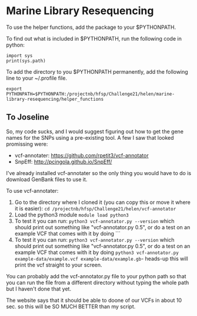 # Marine Library Resequencing

To use the helper functions, add the package to your $PYTHONPATH.

To find out what is included in $PYTHONPATH, run the following code in python:
```{python}
import sys
print(sys.path)
```

To add the directory to you $PYTHONPATH permanently, add the following line to your ~/.profile file.
```{bash}
export PYTHONPATH=$PYTHONPATH:/projectnb/hfsp/Challenge21/helen/marine-library-resequencing/helper_functions
```

## To Joseline
So, my code sucks, and I would suggest figuring out how to get the gene names for the SNPs using a pre-existing tool. A few I saw that looked promissing were:
- vcf-annotater: https://github.com/rpetit3/vcf-annotator
- SnpEff: http://pcingola.github.io/SnpEff/

I've already installed vcf-annotater so the only thing you would have to do is download GenBank files to use it.

To use vcf-annotater:
1. Go to the directory where I cloned it (you can copy this or move it where it is easier): ```cd /projectnb/hfsp/Challenge21/helen/vcf-annotator```
2. Load the python3 module ```module load python3```
3. To test it you can run: ```python3 vcf-annotator.py --version``` which should print out something like "vcf-annotator.py 0.5", or do a test on an example VCF that comes with it by doing ```
3. To test it you can run: ```python3 vcf-annotator.py --version``` which should print out something like "vcf-annotator.py 0.5", or do a test on an example VCF that comes with it by doing ```python3 vcf-annotator.py example-data/example.vcf example-data/example.gb```- heads-up this will print the vcf straight to your screen.

You can probably add the vcf-annotator.py file to your python path so that you can run the file from a different directory without typing the whole path but I haven't done that yet.

The website says that it should be able to doone of our VCFs in about 10 sec. so this will be SO MUCH BETTER than my script. 



